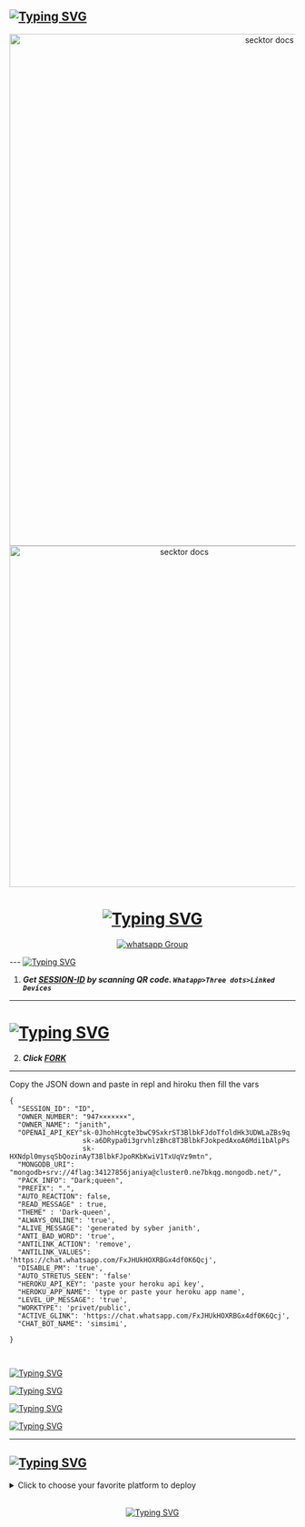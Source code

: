 ## [![Typing SVG](https://readme-typing-svg.herokuapp.com?font=Rockstar-ExtraBold&color=F33A6A&lines=🅷YE+AM+DARK+QUEEN+MULTDIVICE🎧.;POWERD+BY+JANITH+INDUNIL+PRIYADARSHANA🎧;CREATED+BY+REAL+JANITH;MR+DARK+JANITH🎧;SO,HOW+ARE+YOU🎧;THANK+YOU+FOR+CHOOSING🎧;4FLAG+V+9++🎧)](https://git.io/typing-svg)

<!DOCTYPE html>
<html>
<body>
  <p align="center">
    <a href="https://chat.whatsapp.com/IpDbNkTpz1l520HHFuS7B7">
     <img alt="secktor docs" height="900" src="https://i.ibb.co/6rz6n5G/5f4d8f95ce745e81dbe86a3274777d06.jpg">  </a> 
     <img alt="secktor docs" height="600" src="https://i.ibb.co/CK5R8yB/Screenshot-20231204-233231.jpg">  </a>
  <h1 align="center">
    <a href="https://git.io/typing-svg"><img src="https://readme-typing-svg.demolab.com?font=Fira+Code&pause=1000&width=435&lines=DARK+QUEEN+MULTDIVICE+BOT++🎧" alt="Typing SVG" /></a>
 </h1>
  <p align="center">
    <div hx-get="/visitor_count" hx-target="this" hx-swap="innerHTML"></div>
  </p>
  <p align="center">
    <a href="https://chat.whatsapp.com/FxJHUkHOXRBGx4df0K6Qcj" target="_blank">
      <img alt="whatsapp Group" src="https://img.shields.io/badge/ AI DARK QUEEN SUPPORT GROUP  -25D366?style=for-the-badge&logo=whatsapp&logoColor=black" />
    </a>
  </p>
---
<a href="https://git.io/typing-svg"><img src="https://readme-typing-svg.demolab.com?font=Fira+Code&pause=1000&width=435&lines=[SCAN+DARK+QUEEN'S+QR]" alt="Typing SVG" /></a>

1. ***Get [SESSION-ID](https://replit.com/@Janithidunil/Dark-queen) by scanning QR code. `Whatapp>Three dots>Linked Devices`***
--- 
# <a href="https://git.io/typing-svg"><img src="https://readme-typing-svg.demolab.com?font=Fira+Code&pause=1000&width=435&lines=[FORK REPO]" alt="Typing SVG" /></a>
2. ***Click [FORK](https://github.com/Janithmax234/Dark-queen)***
---

Copy the JSON down and paste in repl and hiroku then fill the vars

```
{
  "SESSION_ID": "ID",
  "OWNER_NUMBER": "947×××××××",
  "OWNER_NAME": "janith",
  "OPENAI_API_KEY"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
                  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
                  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",
  "MONGODB_URI": "mongodb+srv://4flag:34127856janiya@cluster0.ne7bkqg.mongodb.net/",
  "PACK_INFO": "Dark;queen",
  "PREFIX": ".",
  "AUTO_REACTION": false,
  "READ_MESSAGE" : true,
  "THEME" : 'Dark-queen',
  "ALWAYS_ONLINE": 'true',
  "ALIVE_MESSAGE": 'generated by syber janith',
  "ANTI_BAD_WORD": 'true',
  "ANTILINK_ACTION": 'remove',
  "ANTILINK_VALUES": 'https://chat.whatsapp.com/FxJHUkHOXRBGx4df0K6Qcj',
  "DISABLE_PM": 'true',
  "AUTO_STRETUS_SEEN": 'false'
  "HEROKU_API_KEY": 'paste your heroku api key',
  "HEROKU_APP_NAME": 'type or paste your heroku app name',
  "LEVEL_UP_MESSAGE": 'true',
  "WORKTYPE": 'privet/public',
  "ACTIVE_GLINK": 'https://chat.whatsapp.com/FxJHUkHOXRBGx4df0K6Qcj',
  "CHAT_BOT_NAME": 'simsimi', 
   
}
```

## <p align="center">
  <a href="#"><img src="http://readme-typing-svg.herokuapp.com?color=d1fa02&center=true&vCenter=true&multiline=false&lines=🅳O+YOU+WANNA+HELP+FOR+ME  🎧" alt="">
</p>
  <a href="https://git.io/typing-svg"><img src="https://readme-typing-svg.demolab.com?font=Fira+Code&pause=1000&width=435&lines=PLEASE,GIVE ME A STAR+🎧" alt="Typing SVG" /></a>

  
  <a href="https://git.io/typing-svg"><img src="https://readme-typing-svg.demolab.com?font=Fira+Code&pause=1000&width=435&lines=DARK+QUEEN+MULTDIVICE+BOT+🎧" alt="Typing SVG" /></a>

  <a href="https://git.io/typing-svg"><img src="https://readme-typing-svg.demolab.com?font=Fira+Code&pause=1000&width=435&lines=CREATED+BY+STONE+AGE+JANITH+🎧" alt="Typing SVG" /></a>

  <a href="https://git.io/typing-svg"><img src="https://readme-typing-svg.demolab.com?font=Fira+Code&pause=1000&width=435&lines=IF+YOU+WANNA+CHAT+ME.+94752013794+🎧" alt="Typing SVG" /></a>



  <hr>
  <h2>
    <a href="https://git.io/typing-svg"><img src="https://readme-typing-svg.demolab.com?font=Fira+Code&pause=1000&width=435&lines=[DEPLOYMENT METHODS]" alt="Typing SVG" /></a>
  </h2>
  <details close>
    <summary>Click to choose your favorite platform to deploy</summary>
    <br><br>
    <h4 align="center">Deploy on Repl.it</h4>
    <p align="center">
      <a href="-------------------------">
        <img src="https://repl.it/badge/github/quiec/whatsasena" width="170px" alt="Deploy on REPLIT">
      </a>
    </p>
    <br>
    <h4 align="center">Deploy on CodesSpace</h4>
    <p align="center">
      <a href="https://github.com/codespaces/new">
        <img src="https://img.shields.io/badge/DEPLOY CODESPACE-h?color=red&style=for-the-badge&logo=visualstudiocode" width="170px" alt="Deploy on CodesSpaces">
      </a>
    </p>
    <br>
    <h4 align="center">Deploy on Heroku</h4>
    <p align="center">
      <a href="https://heroku.com/deploy?template=https://github.com/Janithmax234/Dark-queen">
        <img src="https://www.herokucdn.com/deploy/button.png" width="170px" alt="Deploy on Heroku">
      </a>
    </p>
    <br>
    <h4 align="center">Deploy on RailWay</h4>
    <p align="center">
      <a href="https://railway.app/new">
        <img src="https://railway.app/button.svg" alt="Deploy on Railway" width="170px">
      </a>
    </p>
    <br>
    <h4 align="center">Deploy on Mogenius</h4>
    <p align="center">
      <a href="https://studio.mogenius.com/">
        <img src="https://www.cloudflare.com/static/90073b1e5bd8a0765640a20febb3dc22/mogenius_logo_quer.png" alt="Deploy on Mogenius" width="170px">
      </a>
    </p>
    <br>
    <h4 align="center">Deploy on Uffizzi</h4>
<p align="center">
    <a href="https://www.uffizzi.com/">
    <img src="https://i.ibb.co/Y29Kv4X/Screenshot-195.png" alt="Deploy on Uffizzi" width="125px">
    </a>
    
</p>

<br>

<h4 align="center"> Deploy on BoxMineWorld
</h4>
  
<p align="center">
    <a href="https://dash.boxmineworld.com/">
    <img src="https://graph.org/file/2af0e67f320986702ea24.jpg" alt="Deploy on Boxmineworld" width="175px">
    </a>
    <br>
  <p align="center">  
    <a href="https://git.io/typing-svg"><img src="https://readme-typing-svg.demolab.com?font=Fira+Code&pause=900&width=425&lines=YEP+THIS'S+DARK+QUEEN+BABY+🎧" alt="Typing SVG" /></a>
</p>

<p align="center" >
    <br>
    __________________________
    <br>
</p>


</details>

<br>


<p align="center">
<a href="https://git.io/typing-svg"><img src="https://readme-typing-svg.demolab.com?font=Fira+Code&pause=900&width=425&lines=YEP+THIS'S+DARK+QUEEN+BABY+🎧" alt="Typing SVG" /></a>
</p>
